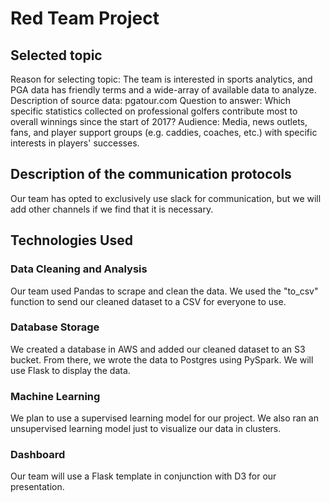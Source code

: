 # Red Team Project

## Selected topic
Reason for selecting topic:  The team is interested in sports analytics, and PGA data has friendly terms and a wide-array of available data to analyze.  
Description of source data:  pgatour.com
Question to answer:  Which specific statistics collected on professional golfers contribute most to overall winnings since the start of 2017?
Audience: Media, news outlets, fans, and player support groups (e.g. caddies, coaches, etc.) with specific interests in players' successes.
## Description of the communication protocols
Our team has opted to exclusively use slack for communication, but we will add other channels if we find that it is necessary.  
## Technologies Used
### Data Cleaning and Analysis
Our team used Pandas to scrape and clean the data.  We used the "to_csv" function to send our cleaned dataset to a CSV for everyone to use.
### Database Storage
We created a database in AWS and added our cleaned dataset to an S3 bucket.  From there, we wrote the data to Postgres using PySpark.  We will use Flask to display the data.
### Machine Learning
We plan to use a supervised learning model for our project.  We also ran an unsupervised learning model just to visualize our data in clusters.
### Dashboard
Our team will use a Flask template in conjunction with D3 for our presentation.
